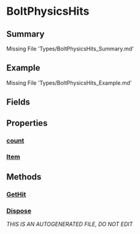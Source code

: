# BoltPhysicsHits
## Summary
Missing File 'Types/BoltPhysicsHits_Summary.md'
## Example
Missing File 'Types/BoltPhysicsHits_Example.md'
## Fields
## Properties
### [count](Types/BoltPhysicsHits/P/count.md)
### [Item](Types/BoltPhysicsHits/P/Item.md)
## Methods
### [GetHit](Types/BoltPhysicsHits/M/GetHit.md)
### [Dispose](Types/BoltPhysicsHits/M/Dispose.md)

*THIS IS AN AUTOGENERATED FILE, DO NOT EDIT*
